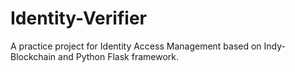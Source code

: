 # Identity-Verifier
A practice project for Identity Access Management based on Indy-Blockchain and Python Flask framework.
